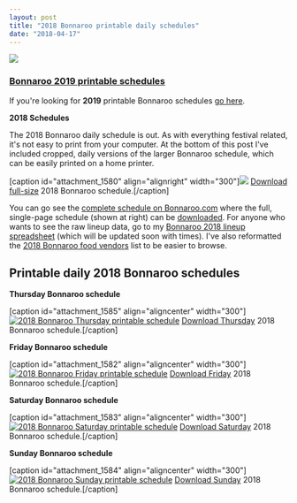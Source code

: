 ```yaml
---
layout: post
title: "2018 Bonnaroo printable daily schedules"
date: "2018-04-17"
---
```


![](images/bonnaroo-daily-schedule-graphic.png)

### **[Bonnaroo 2019 printable schedules](https://kenbooth.net/printable-bonnaroo-schedules-for-2019/)**

If you're looking for **2019** printable Bonnaroo schedules [go here](https://kenbooth.net/printable-bonnaroo-schedules-for-2019/).

**2018 Schedules**

The 2018 Bonnaroo daily schedule is out. As with everything festival related, it's not easy to print from your computer. At the bottom of this post I've included cropped, daily versions of the larger Bonnaroo schedule, which can be easily printed on a home printer.

\[caption id="attachment\_1580" align="alignright" width="300"\][![](images/2018-bonnaroo-schedule-1500-300x206.png)](https://www.bonnaroo.com/wp-www-bonnaroo-com/wp/wp-content/uploads/2018/04/b18_schedule_v4-c0ffd185.png) [Download full-size](https://www.bonnaroo.com/wp-www-bonnaroo-com/wp/wp-content/uploads/2018/04/b18_schedule_v4-c0ffd185.png) 2018 Bonnaroo schedule.\[/caption\]

You can go see the [complete schedule on Bonnaroo.com](https://www.bonnaroo.com/schedule/music-schedule/) where the full, single-page schedule (shown at right) can be [downloaded](https://www.bonnaroo.com/wp-www-bonnaroo-com/wp/wp-content/uploads/2018/04/b18_schedule_v4-c0ffd185.png). For anyone who wants to see the raw lineup data, go to my [Bonnaroo 2018 lineup spreadsheet](https://kenbooth.net/bonnaroo-2018-lineup-spreadsheet/) (which will be updated soon with times). I've also reformatted the [2018 Bonnaroo food vendors](https://kenbooth.net/2018-bonnaroo-food-vendors/) list to be easier to browse.

## Printable daily 2018 Bonnaroo schedules

**Thursday Bonnaroo schedule**

\[caption id="attachment\_1585" align="aligncenter" width="300"\][![2018 Bonnaroo Thursday printable schedule](images/2018-bonnaroo-thursday-300x196.png)](https://kenbooth.net/wp-content/uploads/2018/04/2018-bonnaroo-thursday.png) [Download Thursday](https://i2.wp.com/kenbooth.net/wp-content/uploads/2018/04/2018-bonnaroo-thursday.png?ssl=1) 2018 Bonnaroo schedule.\[/caption\]

**Friday Bonnaroo schedule**

\[caption id="attachment\_1582" align="aligncenter" width="300"\][![2018 Bonnaroo Friday printable schedule](images/2018-bonnaroo-friday-300x210.png)](https://kenbooth.net/wp-content/uploads/2018/04/2018-bonnaroo-friday.png) [Download Friday](https://i0.wp.com/kenbooth.net/wp-content/uploads/2018/04/2018-bonnaroo-friday.png?ssl=1) 2018 Bonnaroo schedule.\[/caption\]

**Saturday Bonnaroo schedule**

\[caption id="attachment\_1583" align="aligncenter" width="300"\][![2018 Bonnaroo Saturday printable schedule](images/2018-bonnaroo-saturday-300x212.png)](https://kenbooth.net/wp-content/uploads/2018/04/2018-bonnaroo-saturday.png) [Download Saturday](https://i2.wp.com/kenbooth.net/wp-content/uploads/2018/04/2018-bonnaroo-saturday.png?ssl=1) 2018 Bonnaroo schedule.\[/caption\]

**Sunday Bonnaroo schedule**

\[caption id="attachment\_1584" align="aligncenter" width="300"\][![2018 Bonnaroo Sunday printable schedule](images/2018-bonnaroo-sunday-300x171.png)](https://kenbooth.net/wp-content/uploads/2018/04/2018-bonnaroo-sunday.png) [Download Sunday](https://i0.wp.com/kenbooth.net/wp-content/uploads/2018/04/2018-bonnaroo-sunday.png?ssl=1) 2018 Bonnaroo schedule.\[/caption\]

